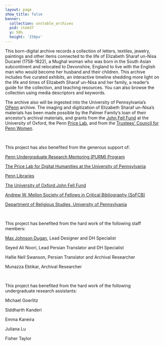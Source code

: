```yaml
---
layout: page
show_title: false
banner:
  collection: unstable_archives
  pid: item37
  y: 50%
  height: '250px'
---
```

<p>This born-digital archive records a collection of letters, textiles, jewelry, paintings and other items connected to the life of Elizabeth Sharaf un-Nisa Ducarel (1758-1822), a Mughal woman who was born in the South Asian subcontinent and relocated to Devonshire, England to live with the English man who would become her husband and their children. This archive includes five curated exhibits, an interactive timeline shedding more light on the life and times of Elizabeth Sharaf un-Nisa and her family, a reader’s guide for the collection, and teaching resources. You can also browse the collection using media descriptors and keywords.</p>
<p>The archive also will be ingested into the University of Pennsylvania’s <a href="https://openn.library.upenn.edu/CuratedCollections.html">OPenn</a> archive. The imaging and digitization of Elizabeth Sharaf un-Nisa’s materials has been made possible by the Palmer Family’s loan of their ancestor’s archival materials, and grants from the <a href="https://researchsupport.admin.ox.ac.uk/funding/internal/jff">John Fell Fund</a> at the University of Oxford, the Penn <a href="https://pricelab.sas.upenn.edu/">Price Lab</a>, and from the <a href="https://www.alumni.upenn.edu/s/1587/gid2/16/interior_1col.aspx?sid=1587&gid=2&pgid=420&sitebuilder=1&contentbuilder=1">Trustees' Council for Penn Women</a>.</p>
<br>

<p>This project has also benefited from the generous support of:</p>
<p><a href="https://curf.upenn.edu/content/penn-undergraduate-research-mentoring-program-purm">Penn Undergraduate Research Mentoring (PURM) Program</a></p>
<p><a href="https://pricelab.sas.upenn.edu/">The Price Lab for Digital Humanities at the University of Pennsylvania</a></p>
<p><a href="https://www.library.upenn.edu/">Penn Libraries</a></p>
<p><a href="https://researchsupport.admin.ox.ac.uk/funding/internal/jff">The University of Oxford John Fell Fund</a></p>
<p><a href="https://rarebookschool.org/sofcb/">Andrew W. Mellon Society of Fellows in Critical Bibliography (SoFCB)</a></p>
<p><a href="https://rels.sas.upenn.edu/">Department of Religious Studies, University of Pennsylvania</a></p>
<br>

<p>This project has benefited from the hard work of the following staff members:</p>
<p><a href="http://maxjohnsondugan.com/">Max Johnson Dugan</a>, Lead Designer and DH Specialist</p>
<p>Seyed Ali Noori, Lead Persian Translator and DH Specialist</p>
<p>Hallie Nell Swanson, Persian Translator and Archival Researcher</p>
<p>Munazza Ebtikar, Archival Researcher</p>
<br>

<p>This project has benefited from the hard work of the following undergraduate research assistants:
<p>Michael Goerlitz </p>
<p>Siddharth Kanderi</p>
<p>Emma Kaneira</p>
<p>Juliana Lu</p>
<p>Fisher Taylor</p>
